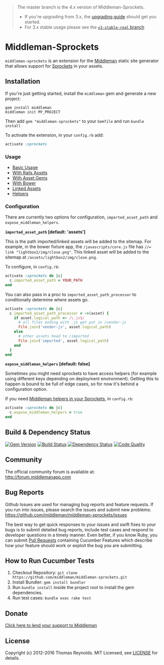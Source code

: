 > The master branch is the 4.x version of Middleman-Sprockets.
> - If you're upgrading from 3.x, the [upgrading guide](docs/upgrade-3-to-4.md) should get you started.
> - For 3.x stable usage please see the [`v3-stable-real` branch](https://github.com/middleman/middleman-sprockets/tree/v3-stable-real)

# Middleman-Sprockets

`middleman-sprockets` is an extension for the [Middleman] static site generator that allows support for [Sprockets](https://github.com/sstephenson/sprockets) in your assets.


## Installation

If you're just getting started, install the `middleman` gem and generate a new project:

```
gem install middleman
middleman init MY_PROJECT
```

Then add `gem "middleman-sprockets"` to your `Gemfile` and run `bundle install`

To activate the extension, in your `config.rb` add:

```ruby
activate :sprockets
```

### Usage

- [Basic Usage](features/basic_usage.feature)
- [With Rails Assets](docs/usage-with-rails-assets.md)
- [With Asset Gems](features/asset_gems.feature)
- [With Bower](features/bower.feature)
- [Linked Assets](features/linked_assets.feature)
- [Helpers](features/middleman_helpers.feature)

### Configuration

There are currently two options for configuration, `imported_asset_path` and `expose_middleman_helpers`.

**`imported_asset_path` [default: 'assets']**

This is the path imported/linked assets will be added to the sitemap. For example, in the bower fixture app, the `/javascripts/core.js` file has `//= link "lightbox2/img/close.png"`. This linked asset will be added to the sitemap at `/assets/lightbox2/img/close.png`.

To configure, in `config.rb`:

```ruby
activate :sprockets do |c|
  c.imported_asset_path = YOUR_PATH
end
```

You can also pass in a proc to `imported_asset_path_processor` to conditionally determine where assets go.

```ruby
activate :sprockets do |c|
  c.imported_asset_path_processor = ->(asset) {
    if asset.logical_path =~ /\.js$/
      # all files ending with .js get put in /vendor-js
      File.join('vendor-js', asset.logical_path)
    else
      # other assets head to /imported
      File.join('imported', asset.logical_path)
    end
  }
end
```


**`expose_middleman_helpers` [default: false]**

Sometimes you might need sprockets to have access helpers (for example using different keys depending on deployment environment). Getting this to happen is bound to be full of edge cases, so for now it's behind a configuration option.

If you need [Middleman helpers in your Sprockets](http://i.imgur.com/fINMSsz.jpg), in `config.rb`:

```ruby
activate :sprockets do |c|
  c.expose_middleman_helpers = true
end
```


## Build & Dependency Status

[![Gem Version](https://badge.fury.io/rb/middleman-sprockets.svg)][gem]
[![Build Status](https://travis-ci.org/middleman/middleman-sprockets.svg)][travis]
[![Dependency Status](https://gemnasium.com/middleman/middleman-sprockets.svg?travis)][gemnasium]
[![Code Quality](https://codeclimate.com/github/middleman/middleman-sprockets.svg)][codeclimate]


## Community

The official community forum is available at: http://forum.middlemanapp.com


## Bug Reports

Github Issues are used for managing bug reports and feature requests. If you run into issues, please search the issues and submit new problems: https://github.com/middleman/middleman-sprockets/issues

The best way to get quick responses to your issues and swift fixes to your bugs is to submit detailed bug reports, include test cases and respond to developer questions in a timely manner. Even better, if you know Ruby, you can submit [Pull Requests](https://help.github.com/articles/using-pull-requests) containing Cucumber Features which describe how your feature should work or exploit the bug you are submitting.


## How to Run Cucumber Tests

1. Checkout Repository: `git clone https://github.com/middleman/middleman-sprockets.git`
2. Install Bundler: `gem install bundler`
3. Run `bundle install` inside the project root to install the gem dependencies.
4. Run test cases: `bundle exec rake test`


## Donate

[Click here to lend your support to Middleman](https://spacebox.io/s/4dXbHBorC3)


## License

Copyright (c) 2012-2016 Thomas Reynolds. MIT Licensed, see [LICENSE] for details.

[middleman]: http://middlemanapp.com
[gem]: https://rubygems.org/gems/middleman-sprockets
[travis]: http://travis-ci.org/middleman/middleman-sprockets
[gemnasium]: https://gemnasium.com/middleman/middleman-sprockets
[codeclimate]: https://codeclimate.com/github/middleman/middleman-sprockets
[LICENSE]: https://github.com/middleman/middleman-sprockets/blob/master/LICENSE.md
